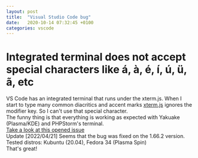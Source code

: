 ```yaml
---
layout: post
title:  "Visual Studio Code bug"
date:   2020-10-14 07:32:45 +0100
categories: vscode
---
```


# Integrated terminal does not accept special characters like á, à, é, í, ú, ü, ã, etc

VS Code has an integrated terminal that runs under the xterm.js. When I start to type many common diacritics and accent marks [xterm.js](https://xtermjs.org/) ignores the modifier key. So I can't use that special character.<br/>
The funny thing is that everything is working as expected with Yakuake (Plasma/KDE) and PHPStorm's terminal.<br/>
[Take a look at this opened issue](https://github.com/microsoft/vscode/issues/108032)
<br>
Update [2022/04/21]
Seems that the bug was fixed on the 1.66.2 version.
Tested distros: Kubuntu (20.04), Fedora 34 (Plasma Spin)
<br>
That's great!
